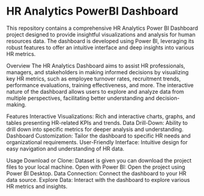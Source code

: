 # HR Analytics PowerBI Dashboard

This repository contains a comprehensive HR Analytics Power BI Dashboard project designed to provide insightful visualizations and analysis for human resources data. The dashboard is developed using Power BI, leveraging its robust features to offer an intuitive interface and deep insights into various HR metrics.

Overview
The HR Analytics Dashboard aims to assist HR professionals, managers, and stakeholders in making informed decisions by visualizing key HR metrics, such as employee turnover rates, recruitment trends, performance evaluations, training effectiveness, and more. The interactive nature of the dashboard allows users to explore and analyze data from multiple perspectives, facilitating better understanding and decision-making.

Features
Interactive Visualizations: Rich and interactive charts, graphs, and tables presenting HR-related KPIs and trends.
Data Drill-Down: Ability to drill down into specific metrics for deeper analysis and understanding.
Dashboard Customization: Tailor the dashboard to specific HR needs and organizational requirements.
User-Friendly Interface: Intuitive design for easy navigation and understanding of HR data.

Usage
Download or Clone: Dataset is given you can download the project files to your local machine.
Open with Power BI: Open the project using Power BI Desktop.
Data Connection: Connect the dashboard to your HR data source.
Explore Data: Interact with the dashboard to explore various HR metrics and insights.
